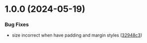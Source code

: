 # 1.0.0 (2024-05-19)


### Bug Fixes

* size incorrect when have padding and margin styles ([32948c3](https://github.com/wwf410918701/react-textarea-auto-witdth-height/commit/32948c3d2838061ee9b3bc4183233ca1a622a42f))
